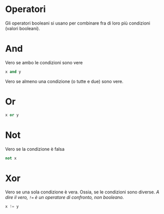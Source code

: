 # Operatori

Gli operatori booleani si usano per combinare fra di loro più condizioni (valori booleani).

# And

Vero se ambo le condizioni sono vere

```python
x and y 
```

Vero se almeno una condizione (o tutte e due) sono vere.

# Or

```python
x or y
```

# Not

Vero se la condizione è falsa

```python
not x
```

# Xor

Vero se una sola condizione è vera. Ossia, se le condizioni sono diverse. *A dire il vero, `!=` è un operatore di confronto, non booleano.*

```python
x != y
```